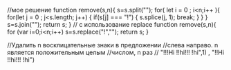//мое решение
function remove(s,n){
  s=s.split("");
  for( let i = 0 ; i<n;i++ ){
    for(let j = 0 ; j<s.length; j++)
     {
       if(s[j] === "!")
         { 
          s.splice(j, 1);
          break;
         }
     }
  } 
   s=s.join("");
  return s;
}
// с использование replace
function remove(s,n){
  for (var i=0;i<n;i++) s=s.replace("!","");
  return s;
}

//Удалить n восклицательные знаки в предложении 
//слева направо. n является положительным целым 
//числом, n раз
// "!!!Hi !!hi!!! !hi",1) , "!!Hi !!hi!!! !hi")